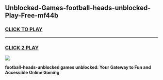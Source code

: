 
## Unblocked-Games-football-heads-unblocked-Play-Free-mf44b
<h3>
<a href="https://premium76.site?title=football-heads-unblocked&ref=10A">CLICK TO PLAY</a></h3>
<hr>

<h3>
<a href="https://premium76.site?title=football-heads-unblocked&ref=10A">CLICK 2 PLAY</a>
  
</h3>

<a href="https://premium76.site?title=football-heads-unblocked&ref=10A"><img src="https://clearcache.store/games.png"></a>


**football-heads-unblocked games unblocked: Your Gateway to Fun and Accessible Online Gaming**
